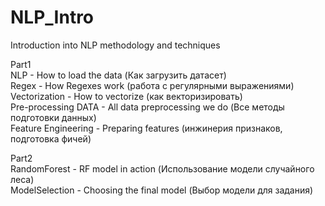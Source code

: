 # NLP_Intro
Introduction into NLP methodology and techniques

Part1  
NLP - How to load the data (Как загрузить датасет)  
Regex - How Regexes work (работа с регулярными выражениями)  
Vectorization - How to vectorize (как векторизировать)  
Pre-processing DATA - All data preprocessing we do (Все методы подготовки данных)  
Feature Engineering - Preparing features (инжинерия признаков, подготовка фичей)  

Part2  
RandomForest - RF model in action (Использование модели случайного леса)  
ModelSelection - Choosing the final model (Выбор модели для задания)  
